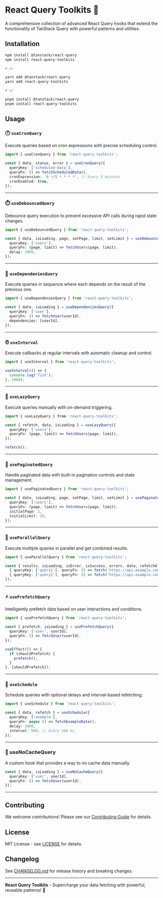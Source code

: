 # React Query Toolkits 🚀

A comprehensive collection of advanced React Query hooks that extend the functionality of TanStack Query with powerful patterns and utilities.

## Installation

```bash
npm install @tanstack/react-query
npm install react-query-toolkits

# or

yarn add @tanstack/react-query
yarn add react-query-toolkits

# or

pnpm install @tanstack/react-query
pnpm install react-query-toolkits
```

## Usage

### 🕐 `useCronQuery`

Execute queries based on cron expressions with precise scheduling control.

```typescript
import { useCronQuery } from 'react-query-toolkits';

const { data, status, error } = useCronQuery({
  queryKey: ['scheduled-data'],
  queryFn: () => fetchScheduledData(),
  cronExpression: '0 */5 * * * *', // Every 5 minutes
  cronEnabled: true,
});
```

---

### ⏱️ `useDebouncedQuery`

Debounce query execution to prevent excessive API calls during rapid state changes.

```typescript
import { useDebouncedQuery } from 'react-query-toolkits';

const { data, isLoading, page, setPage, limit, setLimit } = useDebouncedQuery({
  queryKey: ['users'],
  queryFn: (page, limit) => fetchUsers(page, limit),
  delay: 1000,
});
```

---

### 🔗 `useDependeniesQuery`

Execute queries in sequence where each depends on the result of the previous one.

```typescript
import { useDependeniesQuery } from 'react-query-toolkits';

const { data, isLoading } = useDependenciesQuery({
  queryKey: ['user'],
  queryFn: () => fetchUser(userId),
  dependencies: [userId],
});
```

---

### ⏰ `useInterval`

Execute callbacks at regular intervals with automatic cleanup and control.

```typescript
import { useInterval } from 'react-query-toolkits';

useInterval(() => {
  console.log('Tick');
}, 1000);
```

---

### 🚀 `useLazyQuery`

Execute queries manually with on-demand triggering.

```typescript
import { useLazyQuery } from 'react-query-toolkits';

const { refetch, data, isLoading } = useLazyQuery({
  queryKey: ['users'],
  queryFn: (page, limit) => fetchUsers(page, limit),
});

refetch();
```

---

### 📄 `usePaginatedQuery`

Handle paginated data with built-in pagination controls and state management.

```typescript
import { usePaginatedQuery } from 'react-query-toolkits';

const { data, isLoading, page, setPage, limit, setLimit } = usePaginatedQuery({
  queryKey: ['users'],
  queryFn: (page, limit) => fetchUsers(page, limit),
  initialPage: 1,
  initialLimit: 20,
});
```

---

### 🔄 `useParallelQuery`

Execute multiple queries in parallel and get combined results.

```typescript
import { useParallelQuery } from 'react-query-toolkits';

const { results, isLoading, isError, isSuccess, errors, data, refetchAll } = useParallelQuery([
  { queryKey: ['query1'], queryFn: () => fetch('https://api.example.com/query1') },
  { queryKey: ['query2'], queryFn: () => fetch('https://api.example.com/query2') },
]);
```

---

### ⚡ `usePrefetchQuery`

Intelligently prefetch data based on user interactions and conditions.

```typescript
import { usePrefetchQuery } from 'react-query-toolkits';

const { prefetch, isLoading } = usePrefetchQuery({
  queryKey: ['user', userId],
  queryFn: () => fetchUser(userId),
});

useEffect(() => {
  if (shouldPrefetch) {
    prefetch();
  }
}, [shouldPrefetch]);
```

---

### 📅 `useSchedule`

Schedule queries with optional delays and interval-based refetching.

```typescript
import { useSchedule } from 'react-query-toolkits';

const { data, refetch } = useSchedule({
  queryKey: ['example'],
  queryFn: async () => fetchExampleData(),
  delay: 1000,
  interval: 500, // Every 500 ms
});
```

---

### 🌵 useNoCacheQuery

A custom hook that provides a way to no cache data manually.

```typescript
const { data, isLoading } = useNoCacheQuery({
  queryKey: ['user', userId],
  queryFn: () => fetchUser(userId),
});
```

---

## Contributing

We welcome contributions! Please see our [Contributing Guide](CONTRIBUTING.md) for details.

## License

MIT License - see [LICENSE](LICENSE) for details.

## Changelog

See [CHANGELOG.md](CHANGELOG.md) for release history and breaking changes.

---

**React Query Toolkits** - Supercharge your data fetching with powerful, reusable patterns! 🚀
